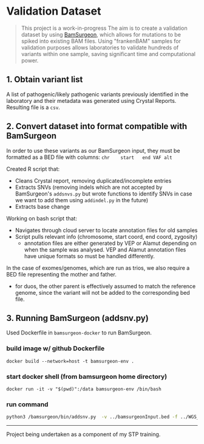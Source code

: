# Validation Dataset

> This project is a work-in-progress
The aim is to create a validation dataset by using [BamSurgeon](https://github.com/adamewing/bamsurgeon), which allows for mutations to be spiked into existing BAM files. Using "frankenBAM" samples for validation purposes allows laboratories to validate hundreds of variants within one sample, saving significant time and computational power. 

## 1. Obtain variant list

A list of pathogenic/likely pathogenic variants previously identified in the laboratory and their metadata was generated using Crystal Reports. Resulting file is a `csv`.

## 2. Convert dataset into format compatible with BamSurgeon

In order to use these variants as our BamSurgeon input, they must be formatted as a BED file with columns: 
`chr    start   end VAF alt`

Created R script that:
- Cleans Crystal report, removing duplicated/incomplete entries
- Extracts SNVs (removing indels which are not accepted by BamSurgeon's `addsnvs.py` but wrote functions to identify SNVs in case we want to add them using `addindel.py` in the future)
- Extracts base change

Working on bash script that:
- Navigates through cloud server to locate annotation files for old samples
- Script pulls relevant info (chromosome, start coord, end coord, zygosity)
    - annotation files are either generated by VEP or Alamut depending on when the sample was analysed. VEP and Alamut annotation files have unique formats so must be handled differently. 

In the case of exomes/genomes, which are run as trios, we also require a BED file representing the mother and father. 
- for duos, the other parent is effectively assumed to match the reference genome, since the variant will not be added to the corresponding bed file. 

## 3. Running BamSurgeon (addsnv.py)

Used Dockerfile in `bamsurgeon-docker` to run BamSurgeon. 

### build image w/ github Dockerfile

`docker build --network=host -t bamsurgeon-env .`

### start docker shell (from bamsurgeon home directory)

`docker run -it -v "$(pwd)":/data bamsurgeon-env /bin/bash`

### run command

```bash
python3 /bamsurgeon/bin/addsnv.py  -v ../bamsurgeonInput.bed -f ../WGS_EX2500218_22CFV7LT4.bam --aligner mem --picardjar /picard.jar -p 8 -o output.bam -r ../genome/GCA_000001405.15_GRCh38_no_alt_analysis_set_plus_hs38d1_maskedGRC_exclusions_v2_no_chr.fasta
```

---

Project being undertaken as a component of my STP training. 
